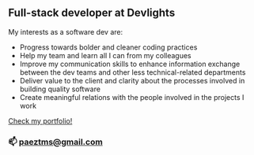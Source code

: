 ## Full-stack developer at **Devlights**

My interests as a software dev are:
- Progress towards bolder and cleaner coding practices
- Help my team and learn all I can from my colleagues
- Improve my communication skills to enhance information exchange between the dev teams and other less technical-related departments
- Deliver value to the client and clarity about the processes involved in building quality software
- Create meaningful relations with the people involved in the projects I work

 [Check my portfolio!](https://devtsp-portfolio-client.vercel.app/)

### 📫  paeztms@gmail.com
